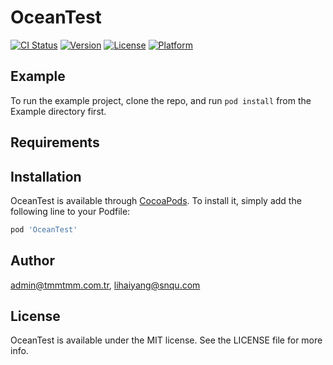 # OceanTest

[![CI Status](https://img.shields.io/travis/admin@tmmtmm.com.tr/OceanTest.svg?style=flat)](https://travis-ci.org/admin@tmmtmm.com.tr/OceanTest)
[![Version](https://img.shields.io/cocoapods/v/OceanTest.svg?style=flat)](https://cocoapods.org/pods/OceanTest)
[![License](https://img.shields.io/cocoapods/l/OceanTest.svg?style=flat)](https://cocoapods.org/pods/OceanTest)
[![Platform](https://img.shields.io/cocoapods/p/OceanTest.svg?style=flat)](https://cocoapods.org/pods/OceanTest)

## Example

To run the example project, clone the repo, and run `pod install` from the Example directory first.

## Requirements

## Installation

OceanTest is available through [CocoaPods](https://cocoapods.org). To install
it, simply add the following line to your Podfile:

```ruby
pod 'OceanTest'
```

## Author

admin@tmmtmm.com.tr, lihaiyang@snqu.com

## License

OceanTest is available under the MIT license. See the LICENSE file for more info.

